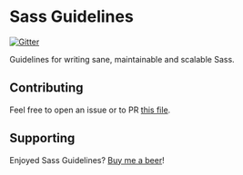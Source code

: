 Sass Guidelines
===============

[![Gitter](https://badges.gitter.im/Join%20Chat.svg)](https://gitter.im/HugoGiraudel/sass-guidelines?utm_source=badge&utm_medium=badge&utm_campaign=pr-badge&utm_content=badge)

Guidelines for writing sane, maintainable and scalable Sass.

## Contributing

Feel free to open an issue or to PR [this file](https://github.com/HugoGiraudel/sass-guidelines/blob/gh-pages/index.md).

## Supporting

Enjoyed Sass Guidelines? [Buy me a beer](https://gumroad.com/l/sass-guidelines)!
